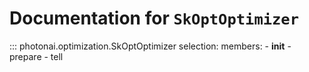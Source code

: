 # Documentation for `SkOptOptimizer`
::: photonai.optimization.SkOptOptimizer
    selection:
      members:
        - __init__
        - prepare
        - tell
